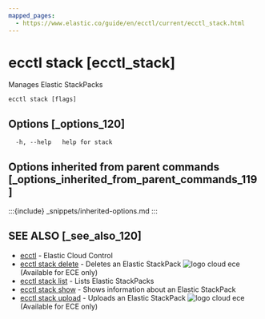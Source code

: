 ```yaml
---
mapped_pages:
  - https://www.elastic.co/guide/en/ecctl/current/ecctl_stack.html
---
```


# ecctl stack [ecctl_stack]

Manages Elastic StackPacks

```
ecctl stack [flags]
```


## Options [_options_120]

```
  -h, --help   help for stack
```


## Options inherited from parent commands [_options_inherited_from_parent_commands_119]

:::{include} _snippets/inherited-options.md
:::


## SEE ALSO [_see_also_120]

* [ecctl](/reference/ecctl.md)	 - Elastic Cloud Control
* [ecctl stack delete](/reference/ecctl_stack_delete.md)	 - Deletes an Elastic StackPack ![logo cloud ece](https://doc-icons.s3.us-east-2.amazonaws.com/logo_cloud_ece.svg "Supported on {{ece}}") (Available for ECE only)
* [ecctl stack list](/reference/ecctl_stack_list.md)	 - Lists Elastic StackPacks
* [ecctl stack show](/reference/ecctl_stack_show.md)	 - Shows information about an Elastic StackPack
* [ecctl stack upload](/reference/ecctl_stack_upload.md)	 - Uploads an Elastic StackPack ![logo cloud ece](https://doc-icons.s3.us-east-2.amazonaws.com/logo_cloud_ece.svg "Supported on {{ece}}") (Available for ECE only)


